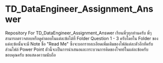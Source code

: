 # TD_DataEngineer_Assignment_Answer
Repository For TD_DataEngineer_Assignment_Answer
เรียนพี่ๆทุกท่านครับ
พี่ๆสามารถตรวจสอบหรือดูคำตอบในแต่ละข้อได้ที่ Folder Question 1 - 3 ครับโดยใน Folder ของแต่ละข้อนั้นจะมี Note ชื่อ "Read Me" ซึ่งจะบอกรายละเอียดเพิ่มเติมของไฟล์แต่ละตัวอีกทีครับ
ส่วนไฟล์ Power Point ตัวนี้จะเป็นการนำเสนอและกระบวนการคิดของโจทย์ในแต่ละข้อครับ
ขอบคุณครับ
ขอแสดงความนับถือ
